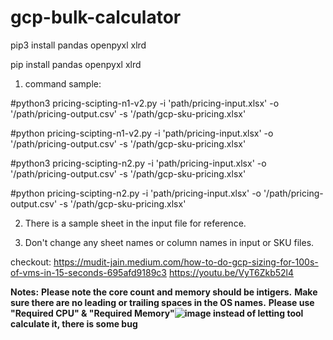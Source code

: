 # gcp-bulk-calculator




pip3 install pandas openpyxl xlrd

pip install pandas openpyxl xlrd

1. command sample:

#python3 pricing-scipting-n1-v2.py -i 'path/pricing-input.xlsx'  -o '/path/pricing-output.csv' -s '/path/gcp-sku-pricing.xlsx'

#python pricing-scipting-n1-v2.py -i 'path/pricing-input.xlsx'  -o '/path/pricing-output.csv' -s '/path/gcp-sku-pricing.xlsx'


#python3 pricing-scipting-n2.py -i 'path/pricing-input.xlsx'  -o '/path/pricing-output.csv' -s '/path/gcp-sku-pricing.xlsx'

#python pricing-scipting-n2.py -i 'path/pricing-input.xlsx'  -o '/path/pricing-output.csv' -s '/path/gcp-sku-pricing.xlsx'


2. There is a sample sheet in the input file for reference.

3. Don't change any sheet names or column names in input or SKU files.


checkout:
https://mudit-jain.medium.com/how-to-do-gcp-sizing-for-100s-of-vms-in-15-seconds-695afd9189c3
https://youtu.be/VyT6Zkb52l4

**Notes:**
**Please note the core count and memory should be intigers.** 
**Make sure there are no leading or trailing spaces in the OS names.**
**Please use "Required CPU" &	"Required Memory"![image](https://user-images.githubusercontent.com/22167244/134287526-a38cda3d-abfe-4671-96da-3183cee8601f.png) instead of letting tool calculate it, there is some bug**
